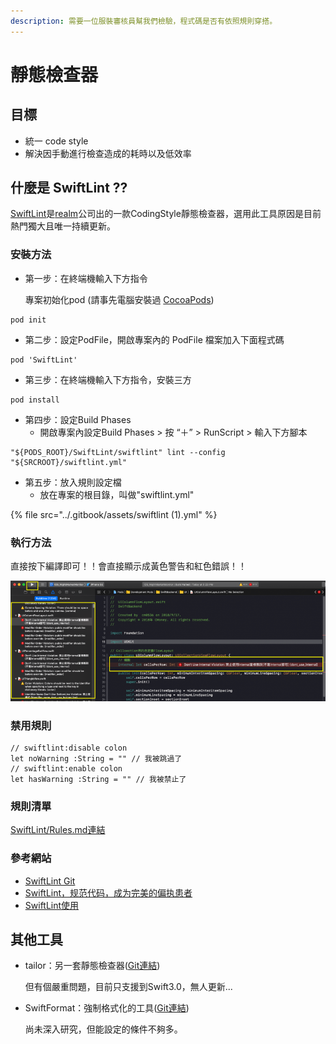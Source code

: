 ```yaml
---
description: 需要一位服裝審核員幫我們檢驗，程式碼是否有依照規則穿搭。
---
```


# 靜態檢查器

## **目標**

* 統一 code style
* 解決因手動進行檢查造成的耗時以及低效率

## **什麼是 SwiftLint ??**

[SwiftLint](https://github.com/realm/SwiftLint)是[realm](https://realm.io/)公司出的一款CodingStyle靜態檢查器，選用此工具原因是目前熱門獨大且唯一持續更新。

### 安裝方法

* 第一步：在終端機輸入下方指令

  專案初始化pod \(請事先電腦安裝過 [CocoaPods](https://guides.cocoapods.org/using/getting-started.html)\)

```text
pod init
```

* 第二步：設定PodFile，開啟專案內的 PodFile 檔案加入下面程式碼

```text
pod 'SwiftLint'
```

* 第三步：在終端機輸入下方指令，安裝三方

```text
pod install
```

* 第四步：設定Build Phases
  * 開啟專案內設定Build Phases &gt; 按 “＋” &gt; RunScript &gt; 輸入下方腳本

```text
"${PODS_ROOT}/SwiftLint/swiftlint" lint --config "${SRCROOT}/swiftlint.yml"
```

* 第五步：放入規則設定檔
  * 放在專案的根目錄，叫做"swiftlint.yml"

{% file src="../.gitbook/assets/swiftlint \(1\).yml" %}

### **執行方法**

直接按下編譯即可！！會直接顯示成黃色警告和紅色錯誤！！

![&#x76F4;&#x63A5;&#x7DE8;&#x8B6F;&#x5831;&#x932F;](../.gitbook/assets/image-1558517686336.32.10.png)

### **禁用規則**

```text
// swiftlint:disable colon
let noWarning :String = "" // 我被跳過了
// swiftlint:enable colon
let hasWarning :String = "" // 我被禁止了
```

### **規則清單**

[SwiftLint/Rules.md連結](https://realm.github.io/SwiftLint/rule-directory.html)

### **參考網站**

* [SwiftLint Git](https://github.com/realm/SwiftLint)
* [SwiftLint，规范代码，成为完美的偏执患者](https://www.jianshu.com/p/40aa8695503f)
* [SwiftLint使用](https://www.zybuluo.com/Sweetfish/note/1028669)

## **其他工具**

* tailor：另一套靜態檢查器\([Git連結](https://github.com/sleekbyte/tailor)\)

  但有個嚴重問題，目前只支援到Swift3.0，無人更新...

* SwiftFormat：強制格式化的工具\([Git連結](https://github.com/nicklockwood/SwiftFormat)\)

  尚未深入研究，但能設定的條件不夠多。

